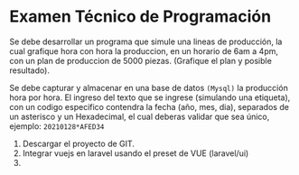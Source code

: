 # Examen Técnico de Programación
Se debe desarrollar un programa que simule una lineas de producción, la cual grafique hora con hora la produccion, en un horario de 6am a 4pm, con un plan de produccion de 5000 piezas. (Grafique el plan y posible resultado).

Se debe capturar y almacenar en una base de datos `(Mysql)` la producción hora por hora. El ingreso del texto que se ingrese (simulando una etiqueta), con un codigo especifico contendra la fecha (año, mes, dia), separados de un asterisco y un Hexadecimal, el cual deberas validar que sea único, ejemplo: `20210128*AFED34`

1. Descargar el proyecto de GIT.
2. Integrar vuejs en laravel usando el preset de VUE (laravel/ui)
3. 